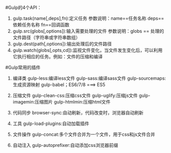 #Gulp的4个API：
1. gulp.task(name[,deps],fn):定义任务
参数说明：name==任务名称 deps==依赖任务名称
 fn==回调函数
2. gulp.src(globs[,options]):输入需要处理的文件
参数说明：globs == 处理的文件路径（字符串或字符串数组）
3. gulp.dest(path[,options]):输出处理后的文件路径
4. gulp.watch(globs[,opts,cd]):监视文件变化，当文件发生变化后，可以利用它执行相应的任务。例如：文件的压缩和编译

#Gulp常用的插件
1. 编译类
    gulp-less:编译less文件
    gulp-sass:编译sass文件
    gulp-sourcemaps:生成资源映射
    gulp-babel；ES6/7/8 ===> ES5

2. 压缩文件
    gulp-clean-css:压缩css文件
    gulp-uglify:压缩js文件
    gulp-imagemin:压缩图片
    gulp-htmlmin:压缩html文件

3. 代码同步
    browser-sync:自动刷新，代码改变时，浏览器自动刷新

4. 工具
    gulp-load-plugins:自动加载插件

5. 文件操作
    gulp-concat:多个文件合并为一个文件，用于css和js文件合并

6. 自动注入
    gulp-autoprefixer:自动添加css浏览器前缀





